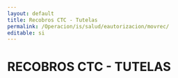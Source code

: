 ```yaml
---
layout: default
title: Recobros CTC - Tutelas
permalink: /Operacion/is/salud/eautorizacion/movrec/
editable: si
---
```


# RECOBROS CTC - TUTELAS

